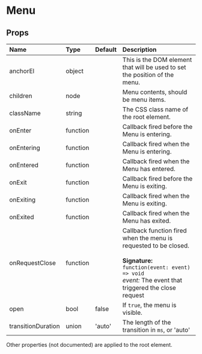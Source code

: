 Menu
====



Props
-----


| Name | Type | Default | Description |
|:-----|:-----|:-----|:-----|
| anchorEl | object |  |  This is the DOM element that will be used to set the position of the menu. |
| children | node |  |  Menu contents, should be menu items. |
| className | string |  |  The CSS class name of the root element. |
| onEnter | function |  |  Callback fired before the Menu is entering. |
| onEntering | function |  |  Callback fired when the Menu is entering. |
| onEntered | function |  |  Callback fired when the Menu has entered. |
| onExit | function |  |  Callback fired before the Menu is exiting. |
| onExiting | function |  |  Callback fired when the Menu is exiting. |
| onExited | function |  |  Callback fired when the Menu has exited. |
| onRequestClose | function |  |  Callback function fired when the menu is requested to be closed.<br><br>**Signature:**<br>`function(event: event) => void`<br>*event:* The event that triggered the close request |
| open | bool | false |  If `true`, the menu is visible. |
| transitionDuration | union | 'auto' |  The length of the transition in `ms`, or 'auto' |

Other properties (not documented) are applied to the root element.
